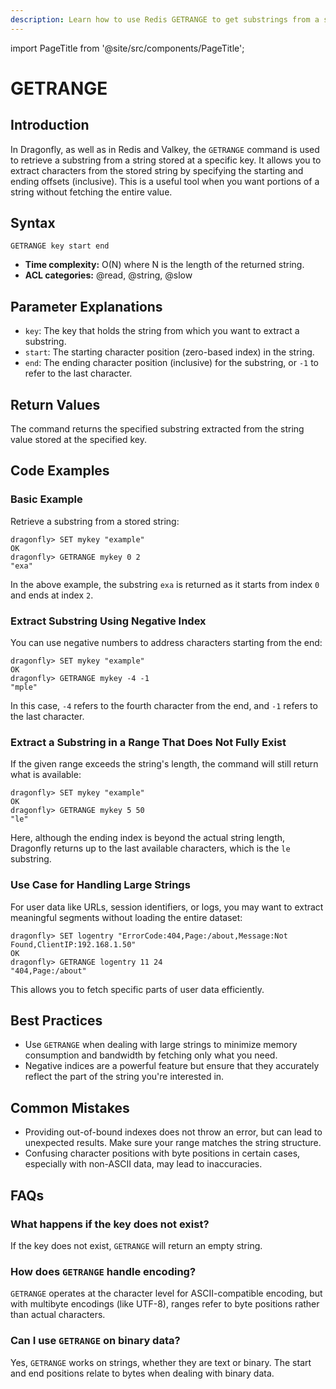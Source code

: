 ```yaml
---
description: Learn how to use Redis GETRANGE to get substrings from a string value.
---
```


import PageTitle from '@site/src/components/PageTitle';

# GETRANGE

<PageTitle title="Redis GETRANGE Command (Documentation) | Dragonfly" />

## Introduction

In Dragonfly, as well as in Redis and Valkey, the `GETRANGE` command is used to retrieve a substring from a string stored at a specific key.
It allows you to extract characters from the stored string by specifying the starting and ending offsets (inclusive).
This is a useful tool when you want portions of a string without fetching the entire value.

## Syntax

```shell
GETRANGE key start end
```

- **Time complexity:** O(N) where N is the length of the returned string.
- **ACL categories:** @read, @string, @slow

## Parameter Explanations

- `key`: The key that holds the string from which you want to extract a substring.
- `start`: The starting character position (zero-based index) in the string.
- `end`: The ending character position (inclusive) for the substring, or `-1` to refer to the last character.

## Return Values

The command returns the specified substring extracted from the string value stored at the specified key.

## Code Examples

### Basic Example

Retrieve a substring from a stored string:

```shell
dragonfly> SET mykey "example"
OK
dragonfly> GETRANGE mykey 0 2
"exa"
```

In the above example, the substring `exa` is returned as it starts from index `0` and ends at index `2`.

### Extract Substring Using Negative Index

You can use negative numbers to address characters starting from the end:

```shell
dragonfly> SET mykey "example"
OK
dragonfly> GETRANGE mykey -4 -1
"mple"
```

In this case, `-4` refers to the fourth character from the end, and `-1` refers to the last character.

### Extract a Substring in a Range That Does Not Fully Exist

If the given range exceeds the string's length, the command will still return what is available:

```shell
dragonfly> SET mykey "example"
OK
dragonfly> GETRANGE mykey 5 50
"le"
```

Here, although the ending index is beyond the actual string length, Dragonfly returns up to the last available characters, which is the `le` substring.

### Use Case for Handling Large Strings

For user data like URLs, session identifiers, or logs, you may want to extract meaningful segments without loading the entire dataset:

```shell
dragonfly> SET logentry "ErrorCode:404,Page:/about,Message:Not Found,ClientIP:192.168.1.50"
OK
dragonfly> GETRANGE logentry 11 24
"404,Page:/about"
```

This allows you to fetch specific parts of user data efficiently.

## Best Practices

- Use `GETRANGE` when dealing with large strings to minimize memory consumption and bandwidth by fetching only what you need.
- Negative indices are a powerful feature but ensure that they accurately reflect the part of the string you're interested in.

## Common Mistakes

- Providing out-of-bound indexes does not throw an error, but can lead to unexpected results. Make sure your range matches the string structure.
- Confusing character positions with byte positions in certain cases, especially with non-ASCII data, may lead to inaccuracies.

## FAQs

### What happens if the key does not exist?

If the key does not exist, `GETRANGE` will return an empty string.

### How does `GETRANGE` handle encoding?

`GETRANGE` operates at the character level for ASCII-compatible encoding, but with multibyte encodings (like UTF-8), ranges refer to byte positions rather than actual characters.

### Can I use `GETRANGE` on binary data?

Yes, `GETRANGE` works on strings, whether they are text or binary. The start and end positions relate to bytes when dealing with binary data.
